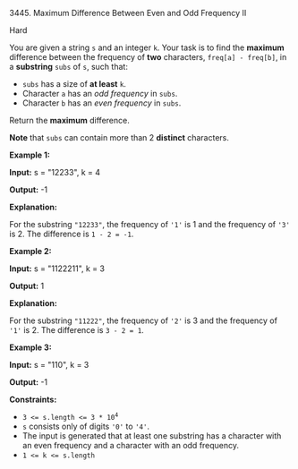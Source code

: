 3445\. Maximum Difference Between Even and Odd Frequency II

Hard

You are given a string `s` and an integer `k`. Your task is to find the **maximum** difference between the frequency of **two** characters, `freq[a] - freq[b]`, in a **substring** `subs` of `s`, such that:

*   `subs` has a size of **at least** `k`.
*   Character `a` has an _odd frequency_ in `subs`.
*   Character `b` has an _even frequency_ in `subs`.

Return the **maximum** difference.

**Note** that `subs` can contain more than 2 **distinct** characters.

**Example 1:**

**Input:** s = "12233", k = 4

**Output:** \-1

**Explanation:**

For the substring `"12233"`, the frequency of `'1'` is 1 and the frequency of `'3'` is 2. The difference is `1 - 2 = -1`.

**Example 2:**

**Input:** s = "1122211", k = 3

**Output:** 1

**Explanation:**

For the substring `"11222"`, the frequency of `'2'` is 3 and the frequency of `'1'` is 2. The difference is `3 - 2 = 1`.

**Example 3:**

**Input:** s = "110", k = 3

**Output:** \-1

**Constraints:**

*   <code>3 <= s.length <= 3 * 10<sup>4</sup></code>
*   `s` consists only of digits `'0'` to `'4'`.
*   The input is generated that at least one substring has a character with an even frequency and a character with an odd frequency.
*   `1 <= k <= s.length`